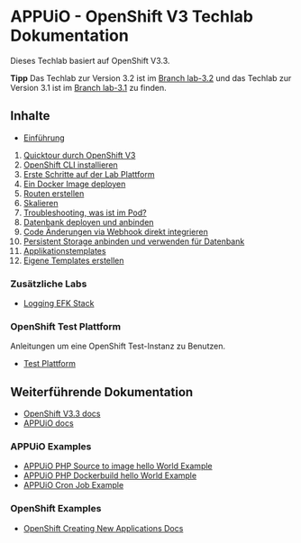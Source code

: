 # APPUiO - OpenShift V3 Techlab Dokumentation

Dieses Techlab basiert auf OpenShift V3.3.

**Tipp** Das Techlab zur Version 3.2 ist im [Branch lab-3.2](https://github.com/appuio/techlab/tree/lab-3.2) und das Techlab zur Version 3.1 ist im [Branch lab-3.1](https://github.com/appuio/techlab/tree/lab-3.1) zu finden.


## Inhalte

- [Einführung](labs/00_introduction.md)

1. [Quicktour durch OpenShift V3](labs/01_quicktour.md)
2. [OpenShift CLI installieren](labs/02_cli.md)
3. [Erste Schritte auf der Lab Plattform](labs/03_first_steps.md)
4. [Ein Docker Image deployen](labs/04_deploy_dockerimage.md)
5. [Routen erstellen](labs/05_create_route.md)
6. [Skalieren](labs/06_scale.md)
7. [Troubleshooting, was ist im Pod?](labs/07_troubleshooting_ops.md)
8. [Datenbank deployen und anbinden](labs/08_database.md)
9. [Code Änderungen via Webhook direkt integrieren](labs/09_dockerbuild_webhook.md)
10. [Persistent Storage anbinden und verwenden für Datenbank](labs/10_persistent_storage.md)
11. [Applikationstemplates](labs/11_template.md)
12. [Eigene Templates erstellen](labs/12_template_creation.md)

### Zusätzliche Labs

- [Logging EFK Stack](additional-labs/logging_efk_stack.md)

### OpenShift Test Plattform

Anleitungen um eine OpenShift Test-Instanz zu Benutzen.

- [Test Plattform](misc/test_platform.md)

## Weiterführende Dokumentation

- [OpenShift V3.3 docs](https://docs.openshift.com/container-platform/3.3/welcome/index.html)
- [APPUiO docs](http://docs.appuio.ch)

### APPUiO Examples

- [APPUiO PHP Source to image hello World Example](https://github.com/appuio/example-php-sti-helloworld)
- [APPUiO PHP Dockerbuild hello World Example](https://github.com/appuio/example-php-docker-helloworld)
- [APPUiO Cron Job Example](https://github.com/appuio/example-cron-traditional)

### OpenShift Examples
- [OpenShift Creating New Applications Docs](https://docs.openshift.com/container-platform/3.3/dev_guide/new_app.html)
